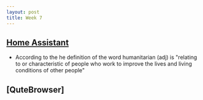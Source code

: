 ```yaml
---
layout: post
title: Week 7
---
```


## [Home Assistant](https://github.com/home-assistant/home-assistant?utm_source=mybridge&utm_medium=blog&utm_campaign=read_more)
- According to the he definition of the word humanitarian (adj) is "relating to or characteristic of people who work to improve the lives and living conditions of other people"
## [QuteBrowser]
